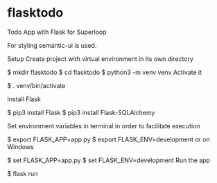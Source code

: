 # flasktodo
Todo App with Flask for Superloop

For styling semantic-ui is used.

Setup
Create project with virtual environment in its own directory

$ mkdir flasktodo
$ cd flasktodo
$ python3 -m venv venv
Activate it

$ . venv/bin/activate

Install Flask

$ pip3 install Flask
$ pip3 install Flask-SQLAlchemy

Set environment variables in terminal in order to facilitate execution

$ export FLASK_APP=app.py
$ export FLASK_ENV=development
or on Windows

$ set FLASK_APP=app.py
$ set FLASK_ENV=development
Run the app

$ flask run


